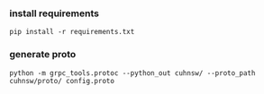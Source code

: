 ### install requirements

```
pip install -r requirements.txt
```

### generate proto

```
python -m grpc_tools.protoc --python_out cuhnsw/ --proto_path cuhnsw/proto/ config.proto
```
